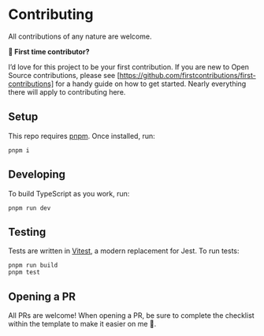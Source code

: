 # Contributing

All contributions of any nature are welcome.

**💁 First time contributor?**

I’d love for this project to be your first contribution. If you are new to Open Source contributions, please see [https://github.com/firstcontributions/first-contributions] for a handy guide on how to get started. Nearly everything there will apply to
contributing here.

## Setup

This repo requires [pnpm]. Once installed, run:

```
pnpm i
```

## Developing

To build TypeScript as you work, run:

```
pnpm run dev
```

## Testing

Tests are written in [Vitest](https://vitest.dev), a modern replacement for Jest. To run tests:

```
pnpm run build
pnpm test
```

## Opening a PR

All PRs are welcome! When opening a PR, be sure to complete the checklist within the template to make it easier on me 🙂.

[pnpm]: https://pnpm.io/
